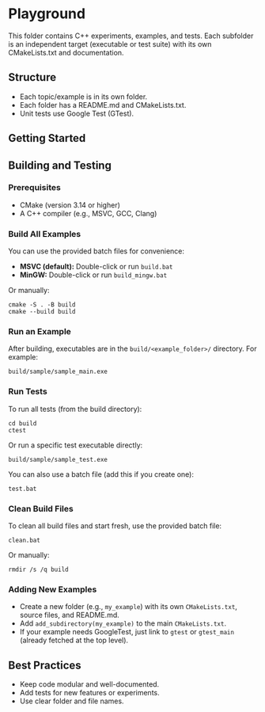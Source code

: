 # Playground

This folder contains C++ experiments, examples, and tests. Each subfolder is an independent target (executable or test suite) with its own CMakeLists.txt and documentation.

## Structure
- Each topic/example is in its own folder.
- Each folder has a README.md and CMakeLists.txt.
- Unit tests use Google Test (GTest).

## Getting Started

## Building and Testing

### Prerequisites
- CMake (version 3.14 or higher)
- A C++ compiler (e.g., MSVC, GCC, Clang)


### Build All Examples
You can use the provided batch files for convenience:

- **MSVC (default):**
	Double-click or run `build.bat`
- **MinGW:**
	Double-click or run `build_mingw.bat`

Or manually:
```
cmake -S . -B build
cmake --build build
```


### Run an Example
After building, executables are in the `build/<example_folder>/` directory. For example:
```
build/sample/sample_main.exe
```


### Run Tests
To run all tests (from the build directory):
```
cd build
ctest
```
Or run a specific test executable directly:
```
build/sample/sample_test.exe
```
You can also use a batch file (add this if you create one):
```
test.bat
```
### Clean Build Files
To clean all build files and start fresh, use the provided batch file:
```
clean.bat
```
Or manually:
```
rmdir /s /q build
```


### Adding New Examples
- Create a new folder (e.g., `my_example`) with its own `CMakeLists.txt`, source files, and README.md.
- Add `add_subdirectory(my_example)` to the main `CMakeLists.txt`.
- If your example needs GoogleTest, just link to `gtest` or `gtest_main` (already fetched at the top level).

## Best Practices
- Keep code modular and well-documented.
- Add tests for new features or experiments.
- Use clear folder and file names.
